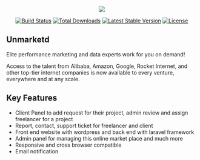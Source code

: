<p align="center"><img src="https://laravel.com/assets/img/components/logo-laravel.svg"></p>

<p align="center">
<a href="https://travis-ci.org/laravel/framework"><img src="https://travis-ci.org/laravel/framework.svg" alt="Build Status"></a>
<a href="https://packagist.org/packages/laravel/framework"><img src="https://poser.pugx.org/laravel/framework/d/total.svg" alt="Total Downloads"></a>
<a href="https://packagist.org/packages/laravel/framework"><img src="https://poser.pugx.org/laravel/framework/v/stable.svg" alt="Latest Stable Version"></a>
<a href="https://packagist.org/packages/laravel/framework"><img src="https://poser.pugx.org/laravel/framework/license.svg" alt="License"></a>
</p>

## Unmarketd

Elite performance marketing and data experts work for you on demand!

Access to the talent from Alibaba, Amazon, Google, Rocket Internet, and other top-tier internet companies is now available to every venture, everywhere and at any scale.

## Key Features

- Client Panel to add request for their project, admin review and assign freelancer for a project
- Report, contact, support ticket for freelancer and client
- Front end website with wordpress and back end with laravel framework
- Admin panel for managing this online market place and much more
- Responsive and cross browser compatible
- Email notification
